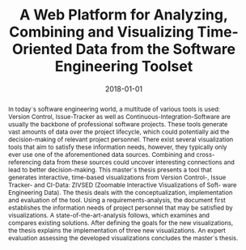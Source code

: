 ---
abstract: 'In today´s software engineering world, a multitude of various tools is
  used: Version Control, Issue-Tracker as well as Continuous-Integration-Software
  are usually the backbone of professional software projects. These tools generate
  vast amounts of data over the project lifecycle, which could potentially aid the
  decision-making of relevant project personnel. There exist several visualization
  tools that aim to satisfy these information needs, however, they typically only
  ever use one of the aforementioned data sources. Combining and cross-referencing
  data from these sources could uncover interesting connections and lead to better
  decision-making. This master´s thesis presents a tool that generates interactive,
  time-based visualizations from Version Control-, Issue Tracker- and CI-Data: ZIVSED
  (Zoomable Interactive Visualizations of Soft- ware Engineering Data). The thesis
  deals with the conceptualization, implementation and evaluation of the tool. Using
  a requirements-analysis, the document first establishes the information needs of
  project personnel that may be satisfied by visualizations. A state-of-the-art-analysis
  follows, which examines and compares existing solutions. After defining the goals
  for the new visualizations, the thesis explains the implementation of three new
  visualizations. An expert evaluation assessing the developed visualizations concludes
  the master´s thesis.'
authors:
- Roman Decker
date: '2018-01-01'
featured: false
links:
- name: Publik
  url: https://publik.tuwien.ac.at/showentry.php?ID=277463&lang=2
publication_types:
- '7'
publishDate: '2018-01-01'
title: A Web Platform for Analyzing, Combining and Visualizing Time-Oriented Data
  from the Software Engineering Toolset
url_pdf: ''
---